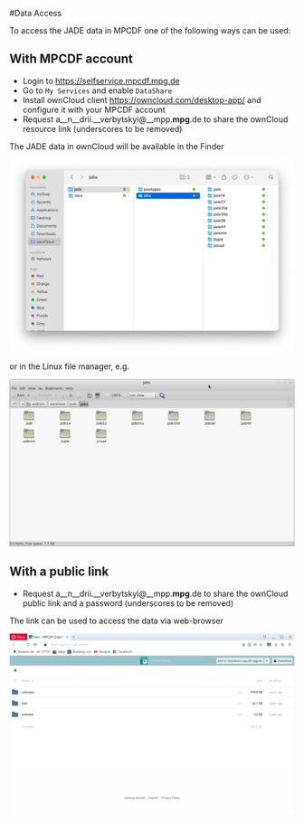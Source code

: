 #Data Access 

To access the JADE data in MPCDF one of the following ways can be used:


## With MPCDF account 
  - Login to https://selfservice.mpcdf.mpg.de
  - Go to ``My Services`` and enable ``DataShare``
  - Install ownCloud client https://owncloud.com/desktop-app/ and configure it with your MPCDF account
  - Request a__n__drii.__verbytskyi@__mpp.__mpg__.de to share the ownCloud resource link (underscores to be removed)

The JADE data in ownCloud will be available in the Finder 

![owncloud client on Mac](owncloud.png)

or in the Linux file manager, e.g.

![owncloud client on Linux](owncloudlinux.png)

## With a public link

  - Request a__n__drii.__verbytskyi@__mpp.__mpg__.de to share the ownCloud public link and a password (underscores to be removed)

The link can be used to access the data via web-browser

![Public link in browser](browser.png)
